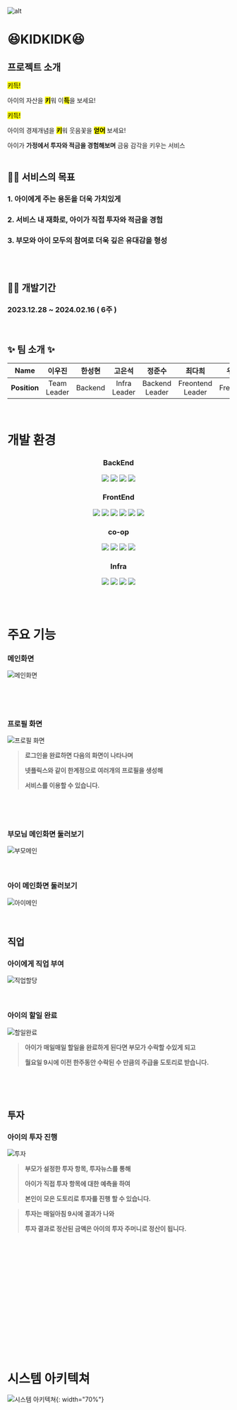 ![alt](/etc/assets/kidkidkLogo.png)

# 😆KIDKIDK😆

## 프로젝트 소개

<mark>키득!</mark>

아이의 자산을 <mark>**키**</mark>워 이<mark>**득**</mark>을 보세요!

<mark>키득!</mark>

아이의 경제개념을 <mark>**키**</mark>워 웃음꽃을 <mark>**얻어**</mark> 보세요!

아이가 **가정에서 투자와 적금을 경험해보며** 금융 감각을 키우는 서비스
</br></br>

## 🙋‍♂️ 서비스의 목표

### 1. 아이에게 주는 용돈을 더욱 가치있게

### 2. 서비스 내 재화로, 아이가 직접 투자와 적금을 경험

### 3. 부모와 아이 모두의 참여로 더욱 깊은 유대감을 형성

</br></br>

## 👨‍💻 개발기간

### **2023.12.28 ~ 2024.02.16 ( 6주 )**

<br>

## ✨ 팀 소개 ✨

|   **Name**   |      이우진      | 한성현  |      고은석       |       정준수        |        최다희         |  우찬명   |
| :----------: | :--------------: | :-----: | :---------------: | :-----------------: | :-------------------: | :-------: |
| **Position** | Team <br> Leader | Backend | Infra <br> Leader | Backend <br> Leader | Freontend <br> Leader | Freontend |

<br>

# 개발 환경

<center>

### **BackEnd**

  <img src="https://img.shields.io/badge/java-007396?style=for-the-badge&logo=java&logoColor=white">
  <img src="https://img.shields.io/badge/spring Boot-6DB33F?style=for-the-badge&logo=springboot&logoColor=white"> 
  <img src="https://img.shields.io/badge/spring security-6DB33F?style=for-the-badge&logo=springsecurity&logoColor=white"> 
  <img src="https://img.shields.io/badge/mysql-4479A1?style=for-the-badge&logo=mysql&logoColor=white"> 
  
### **FrontEnd**

  <img src="https://img.shields.io/badge/html5-E34F26?style=for-the-badge&logo=html5&logoColor=white"> 
  <img src="https://img.shields.io/badge/css-1572B6?style=for-the-badge&logo=css3&logoColor=white"> 
  <img src="https://img.shields.io/badge/javascript-F7DF1E?style=for-the-badge&logo=javascript&logoColor=black"> 
  <img src="https://img.shields.io/badge/react-61DAFB?style=for-the-badge&logo=react&logoColor=black"> 
  <img src="https://img.shields.io/badge/node.js-339933?style=for-the-badge&logo=Node.js&logoColor=white">
  <img src="https://img.shields.io/badge/recoil-3578E5?style=for-the-badge&logo=recoil&logoColor=white">

### **co-op**

  <img src="https://img.shields.io/badge/gitlab-FC6D26?style=for-the-badge&logo=gitlab&logoColor=white">
  <img src="https://img.shields.io/badge/mattermost-0058CC?style=for-the-badge&logo=mattermost&logoColor=white">
  <img src="https://img.shields.io/badge/gerrit-EEEEEE?style=for-the-badge&logo=gerrit&logoColor=black">
  <img src="https://img.shields.io/badge/jira-0052CC?style=for-the-badge&logo=jirasoftware&logoColor=white">

### **Infra**

  <img src="https://img.shields.io/badge/amazon ec2-EF9900?style=for-the-badge&logo=amazonec2&logoColor=black">
  <img src="https://img.shields.io/badge/jenkins-D24939?style=for-the-badge&logo=jenkins&logoColor=black">
  <img src="https://img.shields.io/badge/docker-2496ED?style=for-the-badge&logo=docker&logoColor=black">
  <img src="https://img.shields.io/badge/apache kafka-231F20?style=for-the-badge&logo=apachekafka&logoColor=white">

</center>

</br></br>

# 주요 기능

### 메인화면

![메인화면](/etc/assets/gif/메인화면.gif)

</br></br></br>

### 프로필 화면

![프로필 화면](/etc/assets/gif/프로필.gif)

> **로그인을 완료하면 다음의 화면이 나타나며**
>
> **넷플릭스와 같이 한계정으로 여러개의 프로필을 생성해**
>
> **서비스를 이용할 수 있습니다.**

</br></br></br>

### 부모님 메인화면 둘러보기

![부모메인](/etc/assets/gif/부모메인둘러보기.gif)
</br></br></br>

### 아이 메인화면 둘러보기

![아이메인](/etc/assets/gif/아이메인둘러보기.gif)
</br></br></br>

## 직업

### 아이에게 직업 부여

![직업할당](/etc/assets/gif/직업할당.gif)
</br></br></br>

### 아이의 할일 완료

![할일완료](/etc/assets/gif/할일완료.gif)

> **아이가 매일매일 할일을 완료하게 된다면 부모가 수락할 수있게 되고**
>
> **월요일 9시에 이전 한주동안 수락된 수 만큼의 주급을 도토리로 받습니다.**

</br></br></br>

## 투자

### 아이의 투자 진행

![투자](/etc/assets/gif/투자.gif)

> **부모가 설정한 투자 항목, 투자뉴스를 통해**
>
> **아이가 직접 투자 항목에 대한 예측을 하여**
>
> **본인이 모은 도토리로 투자를 진행 할 수 있습니다.**

> **투자는 매일아침 9시에 결과가 나와**
>
> **투자 결과로 정산된 금액은 아이의 투자 주머니로 정산이 됩니다.**

</br></br></br></br></br></br></br></br></br></br></br></br></br></br></br>

# 시스템 아키텍쳐

![시스템 아키텍쳐](/etc/assets/systemArchitecture.png){: width="70%"}
